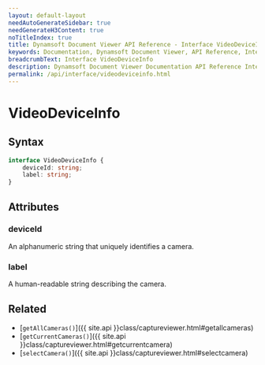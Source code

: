 ```yaml
---
layout: default-layout
needAutoGenerateSidebar: true
needGenerateH3Content: true
noTitleIndex: true
title: Dynamsoft Document Viewer API Reference - Interface VideoDeviceInfo
keywords: Documentation, Dynamsoft Document Viewer, API Reference, Interface VideoDeviceInfo
breadcrumbText: Interface VideoDeviceInfo
description: Dynamsoft Document Viewer Documentation API Reference Interface VideoDeviceInfo Page
permalink: /api/interface/videodeviceinfo.html
---
```


# VideoDeviceInfo

## Syntax

```typescript
interface VideoDeviceInfo {
    deviceId: string; 
    label: string;
}
```

## Attributes

### deviceId

An alphanumeric string that uniquely identifies a camera.

### label

A human-readable string describing the camera.

## Related

- [`getAllCameras()`]({{ site.api }}class/captureviewer.html#getallcameras)
- [`getCurrentCameras()`]({{ site.api }}class/captureviewer.html#getcurrentcamera)
- [`selectCamera()`]({{ site.api }}class/captureviewer.html#selectcamera)